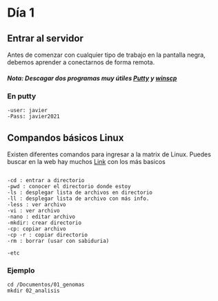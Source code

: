# Día 1

## Entrar al servidor
Antes de comenzar con cualquier tipo de trabajo en la pantalla negra, debemos aprender a conectarnos de forma remota. 
##### Nota: Descagar dos programas muy útiles [Putty](https://www.chiark.greenend.org.uk/~sgtatham/putty/latest.html) y [winscp](https://winscp.net/eng/download.php)
### En putty
```mmorenos.ddns.net
-user: javier
-Pass: javier2021
```

## Compandos básicos Linux
Existen diferentes comandos para ingresar a la matrix de Linux. Puedes buscar en la web hay muchos [Link](http://hpc.aut.uah.es/~jmruiz/Descarga_LE/Pract_1_Comandos_Linux.pdf) con los más basicos

```

-cd : entrar a directorio
-pwd : conocer el directorio donde estoy
-ls : desplegar lista de archivos en directorio
-ll : desplegar lista de archivo con más info.
-less : ver archivo 
-vi : ver archivo
-nano : editar archivo
-mkdir: crear directorio
-cp: copiar archivo
-cp -r : copiar directorio
-rm : borrar (usar con sabiduria)

-etc

```
### Ejemplo

```
cd /Documentos/01_genomas
mkdir 02_analisis
```

